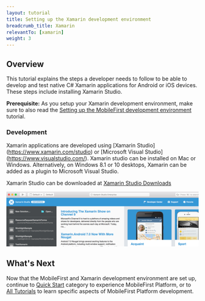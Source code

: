```yaml
---
layout: tutorial
title: Setting up the Xamarin development environment
breadcrumb_title: Xamarin
relevantTo: [xamarin]
weight: 3
---
```

<!-- NLS_CHARSET=UTF-8 -->
## Overview
This tutorial explains the steps a developer needs to follow to be able to develop and test native C# Xamarin applications for Android or iOS devices. These steps include installing Xamarin Studio.

**Prerequisite:** As you setup your Xamarin development environment, make sure to also read the [Setting up the MobileFirst development environment](../../setting-up-your-development-environment/mobilefirst-development-environment/) tutorial.

### Development
Xamarin applications are developed using [Xamarin Studio] (https://www.xamarin.com/studio) or [Microsoft Visual Studio] (https://www.visualstudio.com/). Xamarin studio can be installed on Mac or Windows.  Alternatively, on Windows 8.1 or 10 desktops, Xamarin can be added as a plugin to Microsoft Visual Studio.   

</p>

Xamarin Studio can be downloaded at [Xamarin Studio Downloads](https://www.xamarin.com/download)

![Xamarin Studio](xamarin-studio.png)

## What's Next
Now that the MobileFirst and Xamarin development environment are set up, continue to [Quick Start](../../quick-start/xamarin/) category to experience MobileFirst Platform, or to [All Tutorials](../../all-tutorials) to learn specific aspects of MobileFirst Platform development.
